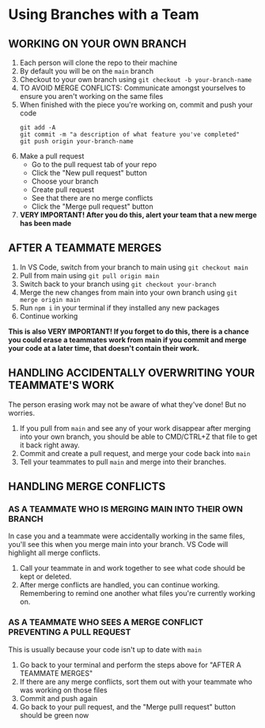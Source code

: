 # Using Branches with a Team

## WORKING ON YOUR OWN BRANCH

1. Each person will clone the repo to their machine
2. By default you will be on the `main` branch
3. Checkout to your own branch using `git checkout -b your-branch-name`
4. TO AVOID MERGE CONFLICTS: Communicate amongst yourselves to ensure you aren't working on the same files
5. When finished with the piece you're working on, commit and push your code
    ```
    git add -A   
    git commit -m "a description of what feature you've completed"
    git push origin your-branch-name
    ``` 
6. Make a pull request
    - Go to the pull request tab of your repo
    - Click the "New pull request" button
    - Choose your branch
    - Create pull request
    - See that there are no merge conflicts
    - Click the "Merge pull request" button
7. **VERY IMPORTANT! After you do this, alert your team that a new merge has been made**

## AFTER A TEAMMATE MERGES

1. In VS Code, switch from your branch to main using `git checkout main`
2. Pull from main using `git pull origin main`
3. Switch back to your branch using `git checkout your-branch`
4. Merge the new changes from main into your own branch using `git merge origin main`
5. Run `npm i` in your terminal if they installed any new packages
6. Continue working

**This is also VERY IMPORTANT! If you forget to do this, there is a chance you could erase a teammates work from main if you commit and merge your code at a later time, that doesn't contain their work.**

## HANDLING ACCIDENTALLY OVERWRITING YOUR TEAMMATE'S WORK

The person erasing work may not be aware of what they've done! But no worries.

1. If you pull from `main` and see any of your work disappear after merging into your own branch, you should be able to CMD/CTRL+Z that file to get it back right away.
2. Commit and create a pull request, and merge your code back into `main`
3. Tell your teammates to pull `main` and merge into their branches.

## HANDLING MERGE CONFLICTS

### AS A TEAMMATE WHO IS MERGING MAIN INTO THEIR OWN BRANCH

In case you and a teammate were accidentally working in the same files, you'll see this when you merge main into your branch. VS Code will highlight all merge conflicts. 

1. Call your teammate in and work together to see what code should be kept or deleted. 
2. After merge conflicts are handled, you can continue working. Remembering to remind one another what files you're currently working on.

### AS A TEAMMATE WHO SEES A MERGE CONFLICT PREVENTING A PULL REQUEST

This is usually because your code isn't up to date with `main`

1. Go back to your terminal and perform the steps above for "AFTER A TEAMMATE MERGES"
2. If there are any merge conflicts, sort them out with your teammate who was working on those files
3. Commit and push again
4. Go back to your pull request, and the "Merge pulll request" button should be green now
